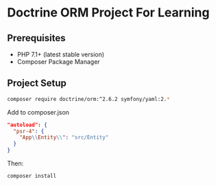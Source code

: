 # Doctrine ORM Project For Learning

## Prerequisites

* PHP 7.1+ (latest stable version)
* Composer Package Manager

## Project Setup

``` bash
composer require doctrine/orm:^2.6.2 symfony/yaml:2.*
```

Add to composer.json

```json
"autoload": {
  "psr-4": {
    "App\\Entity\\": "src/Entity"
  }
}
```

Then:

``` bash
composer install
```
